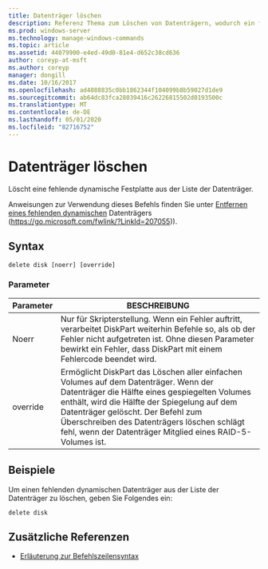 ```yaml
---
title: Datenträger löschen
description: Referenz Thema zum Löschen von Datenträgern, wodurch ein fehlender dynamischer Datenträger aus der Liste der Datenträger gelöscht wird.
ms.prod: windows-server
ms.technology: manage-windows-commands
ms.topic: article
ms.assetid: 44079900-e4ed-49d0-81e4-d652c38cd636
author: coreyp-at-msft
ms.author: coreyp
manager: dongill
ms.date: 10/16/2017
ms.openlocfilehash: ad4888835c0bb1862344f104099b8b59027d1de9
ms.sourcegitcommit: ab64dc83fca28039416c26226815502d0193500c
ms.translationtype: MT
ms.contentlocale: de-DE
ms.lasthandoff: 05/01/2020
ms.locfileid: "82716752"
---
```

# <a name="delete-disk"></a>Datenträger löschen

Löscht eine fehlende dynamische Festplatte aus der Liste der Datenträger.

Anweisungen zur Verwendung dieses Befehls finden Sie unter [Entfernen eines fehlenden dynamischen](https://go.microsoft.com/fwlink/?LinkId=207055) Datenträgers (https://go.microsoft.com/fwlink/?LinkId=207055)).

## <a name="syntax"></a>Syntax

```
delete disk [noerr] [override]
```

### <a name="parameters"></a>Parameter

|Parameter|BESCHREIBUNG|
|---------|-----------|
|Noerr|Nur für Skripterstellung. Wenn ein Fehler auftritt, verarbeitet DiskPart weiterhin Befehle so, als ob der Fehler nicht aufgetreten ist. Ohne diesen Parameter bewirkt ein Fehler, dass DiskPart mit einem Fehlercode beendet wird.|
|override|Ermöglicht DiskPart das Löschen aller einfachen Volumes auf dem Datenträger. Wenn der Datenträger die Hälfte eines gespiegelten Volumes enthält, wird die Hälfte der Spiegelung auf dem Datenträger gelöscht. Der Befehl zum Überschreiben des Datenträgers löschen schlägt fehl, wenn der Datenträger Mitglied eines RAID-5-Volumes ist.|

## <a name="examples"></a>Beispiele

Um einen fehlenden dynamischen Datenträger aus der Liste der Datenträger zu löschen, geben Sie Folgendes ein:
```
delete disk
```

## <a name="additional-references"></a>Zusätzliche Referenzen

- [Erläuterung zur Befehlszeilensyntax](command-line-syntax-key.md)

